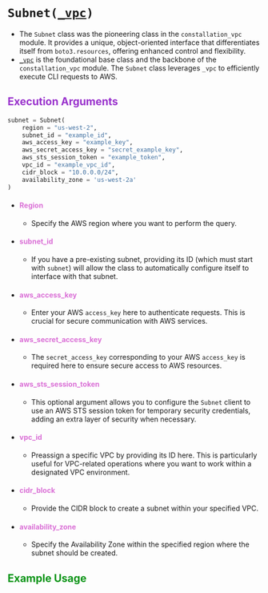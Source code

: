 
# <code>Subnet(<span style="color: #DA70D6;">[_vpc]("_vpc.md")</span>)</code>

- The `Subnet` class was the pioneering class in the `constallation_vpc` module. It provides a unique, object-oriented interface that differentiates itself from `boto3.resources`, offering enhanced control and flexibility.
- <span style="color: #DA70D6;">[`_vpc`]("_vpc.md")</span> is the foundational base class and the backbone of the `constallation_vpc` module. The `Subnet` class leverages `_vpc` to efficiently execute CLI requests to AWS.

## <span style="color: #9932CC;">**Execution Arguments**</span>

```python
subnet = Subnet(
    region = "us-west-2",
    subnet_id = "example_id",
    aws_access_key = "example_key",
    aws_secret_access_key = "secret_example_key",
    aws_sts_session_token = "example_token",
    vpc_id = "example_vpc_id",
    cidr_block = "10.0.0.0/24",
    availability_zone = 'us-west-2a'
)
```

- #### <span style="color: #DA70D6;">**Region**</span>
  - Specify the AWS region where you want to perform the query.
  
- #### <span style="color: #DA70D6;">**subnet_id**</span>
  - If you have a pre-existing subnet, providing its ID (which must start with `subnet`) will allow the class to automatically configure itself to interface with that subnet.
  
- #### <span style="color: #DA70D6;">**aws_access_key**</span>
  - Enter your AWS `access_key` here to authenticate requests. This is crucial for secure communication with AWS services.
  
- #### <span style="color: #DA70D6;">**aws_secret_access_key**</span>
  - The `secret_access_key` corresponding to your AWS `access_key` is required here to ensure secure access to AWS resources.
  
- #### <span style="color: #DA70D6;">**aws_sts_session_token**</span>
  - This optional argument allows you to configure the `Subnet` client to use an AWS STS session token for temporary security credentials, adding an extra layer of security when necessary.
  
- #### <span style="color: #DA70D6;">**vpc_id**</span>
  - Preassign a specific VPC by providing its ID here. This is particularly useful for VPC-related operations where you want to work within a designated VPC environment.
  
- #### <span style="color: #DA70D6;">**cidr_block**</span>
  - Provide the CIDR block to create a subnet within your specified VPC.
  
- #### <span style="color: #DA70D6;">**availability_zone**</span>
  - Specify the Availability Zone within the specified region where the subnet should be created.

## <span style="color: #0a9416;">**Example Usage**</span>